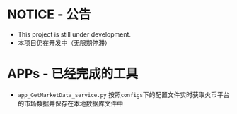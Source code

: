 # NOTICE - 公告
 - This project is still under development.
 - 本项目仍在开发中（无限期停滞）

# APPs - 已经完成的工具
 - `app_GetMarketData_service.py` 按照`configs`下的配置文件实时获取火币平台的市场数据并保存在本地数据库文件中
